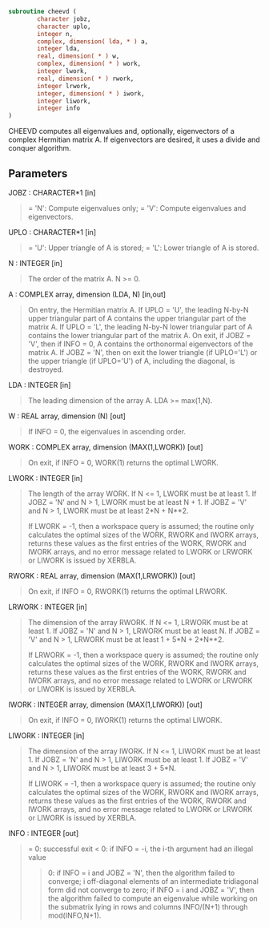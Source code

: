 ```fortran
subroutine cheevd (
        character jobz,
        character uplo,
        integer n,
        complex, dimension( lda, * ) a,
        integer lda,
        real, dimension( * ) w,
        complex, dimension( * ) work,
        integer lwork,
        real, dimension( * ) rwork,
        integer lrwork,
        integer, dimension( * ) iwork,
        integer liwork,
        integer info
)
```

CHEEVD computes all eigenvalues and, optionally, eigenvectors of a
complex Hermitian matrix A.  If eigenvectors are desired, it uses a
divide and conquer algorithm.

## Parameters
JOBZ : CHARACTER\*1 [in]
> = 'N':  Compute eigenvalues only;
> = 'V':  Compute eigenvalues and eigenvectors.

UPLO : CHARACTER\*1 [in]
> = 'U':  Upper triangle of A is stored;
> = 'L':  Lower triangle of A is stored.

N : INTEGER [in]
> The order of the matrix A.  N >= 0.

A : COMPLEX array, dimension (LDA, N) [in,out]
> On entry, the Hermitian matrix A.  If UPLO = 'U', the
> leading N-by-N upper triangular part of A contains the
> upper triangular part of the matrix A.  If UPLO = 'L',
> the leading N-by-N lower triangular part of A contains
> the lower triangular part of the matrix A.
> On exit, if JOBZ = 'V', then if INFO = 0, A contains the
> orthonormal eigenvectors of the matrix A.
> If JOBZ = 'N', then on exit the lower triangle (if UPLO='L')
> or the upper triangle (if UPLO='U') of A, including the
> diagonal, is destroyed.

LDA : INTEGER [in]
> The leading dimension of the array A.  LDA >= max(1,N).

W : REAL array, dimension (N) [out]
> If INFO = 0, the eigenvalues in ascending order.

WORK : COMPLEX array, dimension (MAX(1,LWORK)) [out]
> On exit, if INFO = 0, WORK(1) returns the optimal LWORK.

LWORK : INTEGER [in]
> The length of the array WORK.
> If N <= 1,                LWORK must be at least 1.
> If JOBZ  = 'N' and N > 1, LWORK must be at least N + 1.
> If JOBZ  = 'V' and N > 1, LWORK must be at least 2\*N + N\*\*2.
> 
> If LWORK = -1, then a workspace query is assumed; the routine
> only calculates the optimal sizes of the WORK, RWORK and
> IWORK arrays, returns these values as the first entries of
> the WORK, RWORK and IWORK arrays, and no error message
> related to LWORK or LRWORK or LIWORK is issued by XERBLA.

RWORK : REAL array, dimension (MAX(1,LRWORK)) [out]
> On exit, if INFO = 0, RWORK(1) returns the optimal LRWORK.

LRWORK : INTEGER [in]
> The dimension of the array RWORK.
> If N <= 1,                LRWORK must be at least 1.
> If JOBZ  = 'N' and N > 1, LRWORK must be at least N.
> If JOBZ  = 'V' and N > 1, LRWORK must be at least
> 1 + 5\*N + 2\*N\*\*2.
> 
> If LRWORK = -1, then a workspace query is assumed; the
> routine only calculates the optimal sizes of the WORK, RWORK
> and IWORK arrays, returns these values as the first entries
> of the WORK, RWORK and IWORK arrays, and no error message
> related to LWORK or LRWORK or LIWORK is issued by XERBLA.

IWORK : INTEGER array, dimension (MAX(1,LIWORK)) [out]
> On exit, if INFO = 0, IWORK(1) returns the optimal LIWORK.

LIWORK : INTEGER [in]
> The dimension of the array IWORK.
> If N <= 1,                LIWORK must be at least 1.
> If JOBZ  = 'N' and N > 1, LIWORK must be at least 1.
> If JOBZ  = 'V' and N > 1, LIWORK must be at least 3 + 5\*N.
> 
> If LIWORK = -1, then a workspace query is assumed; the
> routine only calculates the optimal sizes of the WORK, RWORK
> and IWORK arrays, returns these values as the first entries
> of the WORK, RWORK and IWORK arrays, and no error message
> related to LWORK or LRWORK or LIWORK is issued by XERBLA.

INFO : INTEGER [out]
> = 0:  successful exit
> < 0:  if INFO = -i, the i-th argument had an illegal value
> > 0:  if INFO = i and JOBZ = 'N', then the algorithm failed
> to converge; i off-diagonal elements of an intermediate
> tridiagonal form did not converge to zero;
> if INFO = i and JOBZ = 'V', then the algorithm failed
> to compute an eigenvalue while working on the submatrix
> lying in rows and columns INFO/(N+1) through
> mod(INFO,N+1).
